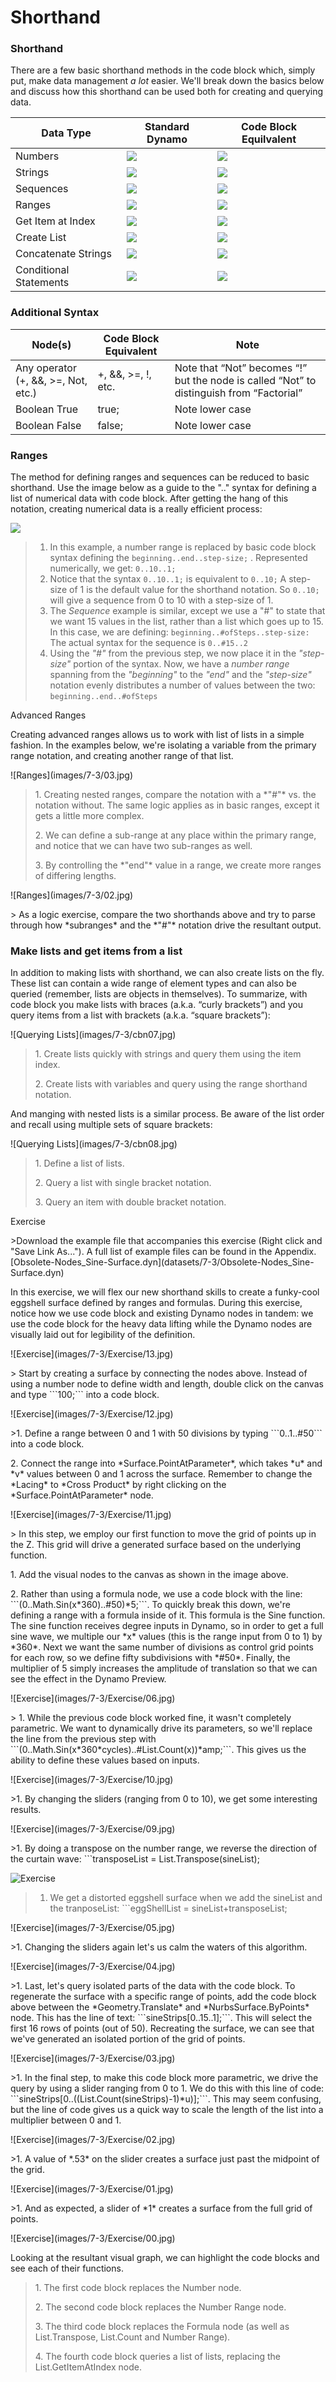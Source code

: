 # Shorthand

### Shorthand

There are a few basic shorthand methods in the code block which, simply put, make data management _a lot_ easier. We'll break down the basics below and discuss how this shorthand can be used both for creating and querying data.

| **Data Type**          | **Standard Dynamo**                    | **Code Block Equilvalent**                |
| ---------------------- | -------------------------------------- | ----------------------------------------- |
| Numbers                | ![](../../.gitbook/assets/number.jpg)  | ![](../../.gitbook/assets/numberCB.jpg)   |
| Strings                | ![](../../.gitbook/assets/string.jpg)  | ![](../../.gitbook/assets/stringCB.jpg)   |
| Sequences              | ![](broken-reference)                  | ![](../../.gitbook/assets/sequenceCB.jpg) |
| Ranges                 | ![](broken-reference)                  | ![](../../.gitbook/assets/rangeCB.jpg)    |
| Get Item at Index      | ![](../../.gitbook/assets/getItem.jpg) | ![](../../.gitbook/assets/getItemCB.jpg)  |
| Create List            | ![](../../.gitbook/assets/list.jpg)    | ![](../../.gitbook/assets/listCB.jpg)     |
| Concatenate Strings    | ![](../../.gitbook/assets/concat.jpg)  | ![](../../.gitbook/assets/concatCB.jpg)   |
| Conditional Statements | ![](../../.gitbook/assets/if.jpg)      | ![](../../.gitbook/assets/ifCB.jpg)       |

### Additional Syntax

| Node(s)                             | Code Block Equivalent | Note                                                                                     |
| ----------------------------------- | --------------------- | ---------------------------------------------------------------------------------------- |
| Any operator (+, &&, >=, Not, etc.) | +, &&, >=, !, etc.    | Note that “Not” becomes “!” but the node is called “Not” to distinguish from “Factorial” |
| Boolean True                        | true;                 | Note lower case                                                                          |
| Boolean False                       | false;                | Note lower case                                                                          |

### Ranges

The method for defining ranges and sequences can be reduced to basic shorthand. Use the image below as a guide to the ".." syntax for defining a list of numerical data with code block. After getting the hang of this notation, creating numerical data is a really efficient process:&#x20;

![](../../.gitbook/assets/obsolete02.jpg)

> 1. In this example, a number range is replaced by basic code block syntax defining the `beginning..end..step-size;` . Represented numerically, we get: `0..10..1;`
> 2. Notice that the syntax `0..10..1;` is equivalent to `0..10;` A step-size of 1 is the default value for the shorthand notation. So `0..10;` will give a sequence from 0 to 10 with a step-size of 1.
> 3. The _Sequence_ example is similar, except we use a "#" to state that we want 15 values in the list, rather than a list which goes up to 15.  In this case, we are defining: `beginning..#ofSteps..step-size:` The actual syntax for the sequence is `0..#15..2`
> 4. Using the _"#"_ from the previous step, we now place it in the _"step-size"_ portion of the syntax. Now, we have a _number range_ spanning from the _"beginning"_ to the _"end"_ and the _"step-size"_ notation evenly distributes a number of values between the two: `beginning..end..#ofSteps`

Advanced Ranges

Creating advanced ranges allows us to work with list of lists in a simple fashion.  In the examples below, we're isolating a variable from the primary range notation, and creating another range of that list.

!\[Ranges]\(images/7-3/03.jpg)

> 1\. Creating nested ranges, compare the notation with a \*"#"\* vs. the notation without.  The same logic applies as in basic ranges, except it gets a little more complex.
>
> 2\. We can define a sub-range at any place within the primary range, and notice that we can have two sub-ranges as well.
>
> 3\. By controlling the \*"end"\* value in a range, we create more ranges of differing lengths.

!\[Ranges]\(images/7-3/02.jpg)

\> As a logic exercise, compare the two shorthands above and try to parse through how \*subranges\* and the \*"#"\* notation drive the resultant output.

### Make lists and get items from a list

In addition to making lists with shorthand, we can also create lists on the fly.  These list can contain a wide range of element types and can also be queried (remember, lists are objects in themselves).  To summarize, with code block you make lists with braces (a.k.a. “curly brackets”) and you query items from a list with brackets (a.k.a. “square brackets”):

!\[Querying Lists]\(images/7-3/cbn07.jpg)

> 1\. Create lists quickly with strings and query them using the item index.
>
> 2\. Create lists with variables and query using the range shorthand notation.

And manging with nested lists is a similar process. Be aware of the list order and recall using multiple sets of square brackets:

!\[Querying Lists]\(images/7-3/cbn08.jpg)

> 1\. Define a list of lists.
>
> 2\. Query a list with single bracket notation.
>
> 3\. Query an item with double bracket notation.

Exercise

\>Download the example file that accompanies this exercise (Right click and "Save Link As..."). A full list of example files can be found in the Appendix. \[Obsolete-Nodes\_Sine-Surface.dyn]\(datasets/7-3/Obsolete-Nodes\_Sine-Surface.dyn)

In this exercise, we will flex our new shorthand skills to create a funky-cool eggshell surface defined by ranges and formulas. During this exercise, notice how we use code block and existing Dynamo nodes in tandem: we use the code block for the heavy data lifting while the Dynamo nodes are visually laid out for legibility of the definition.

!\[Exercise]\(images/7-3/Exercise/13.jpg)

\> Start by creating a surface by connecting the nodes above.  Instead of using a number node to define width and length, double click on the canvas and type \`\`\`100;\`\`\` into a code block.

!\[Exercise]\(images/7-3/Exercise/12.jpg)

\>1. Define a range between 0 and 1 with 50 divisions by typing \`\`\`0..1..#50\`\`\` into a code block.

2\. Connect the range into \*Surface.PointAtParameter\*, which takes \*u\* and \*v\* values between 0 and 1 across the surface.  Remember to change the \*Lacing\* to \*Cross Product\* by right clicking on the \*Surface.PointAtParameter\* node.

!\[Exercise]\(images/7-3/Exercise/11.jpg)

\> In this step, we employ our first function to move the grid of points up in the Z.  This grid will drive a generated surface based on the underlying function.

1\. Add the visual nodes to the canvas as shown in the image above.

2\. Rather than using a formula node, we use a code block with the line: \`\`\`(0..Math.Sin(x\*360)..#50)\*5;\`\`\`.  To quickly break this down, we're defining a range with a formula inside of it.  This formula is the Sine function. The sine function receives degree inputs in Dynamo, so in order to get a full sine wave, we multiple our \*x\* values (this is the range input from 0 to 1) by \*360\*.  Next we want the same number of divisions as control grid points for each row, so we define fifty subdivisions with \*#50\*.  Finally, the multiplier of 5 simply increases the amplitude of translation so that we can see the effect in the Dynamo Preview.

!\[Exercise]\(images/7-3/Exercise/06.jpg)

\> 1. While the previous code block worked fine, it wasn't completely parametric.  We want to dynamically drive its parameters, so we'll replace the line from the previous step with \`\`\`(0..Math.Sin(x\*360\*cycles)..#List.Count(x))\*amp;\`\`\`.  This gives us the ability to define these values based on inputs.

!\[Exercise]\(images/7-3/Exercise/10.jpg)

\>1. By changing the sliders (ranging from 0 to 10), we get some interesting results.

!\[Exercise]\(images/7-3/Exercise/09.jpg)

\>1. By doing a transpose on the number range, we reverse the direction of the curtain wave: \`\`\`transposeList = List.Transpose(sineList);

![Exercise](<../../.gitbook/assets/07 (3).jpg>)

> 1. We get a distorted eggshell surface when we add the sineList and the tranposeList: \`\`\`eggShellList = sineList+transposeList;

!\[Exercise]\(images/7-3/Exercise/05.jpg)

\>1. Changing the sliders again let's us calm the waters of this algorithm.

!\[Exercise]\(images/7-3/Exercise/04.jpg)

\>1. Last, let's query isolated parts of the data with the code block.  To regenerate the surface with a specific range of points, add the code block above between the \*Geometry.Translate\* and \*NurbsSurface.ByPoints\* node.  This has the line of text: \`\`\`sineStrips\[0..15..1];\`\`\`.  This will select the first 16 rows of points (out of 50).  Recreating the surface, we can see that we've generated an isolated portion of the grid of points.

!\[Exercise]\(images/7-3/Exercise/03.jpg)

\>1. In the final step, to make this code block more parametric, we drive the query by using a slider ranging from 0 to 1. We do this with this line of code: \`\`\`sineStrips\[0..((List.Count(sineStrips)-1)\*u)];\`\`\`.  This may seem confusing, but the line of code gives us a quick way to scale the length of the list into a multiplier between 0 and 1.

!\[Exercise]\(images/7-3/Exercise/02.jpg)

\>1. A value of \*.53\* on the slider creates a surface just past the midpoint of the grid.

!\[Exercise]\(images/7-3/Exercise/01.jpg)

\>1. And as expected, a slider of \*1\* creates a surface from the full grid of points.

!\[Exercise]\(images/7-3/Exercise/00.jpg)

Looking at the resultant visual graph, we can highlight the code blocks and see each of their functions.



> 1\. The first code block replaces the Number node.
>
> 2\. The second code block replaces the Number Range node.
>
> 3\. The third code block replaces the Formula node (as well as List.Transpose, List.Count and Number Range).
>
> 4\. The fourth code block queries a list of lists, replacing the List.GetItemAtIndex node.
